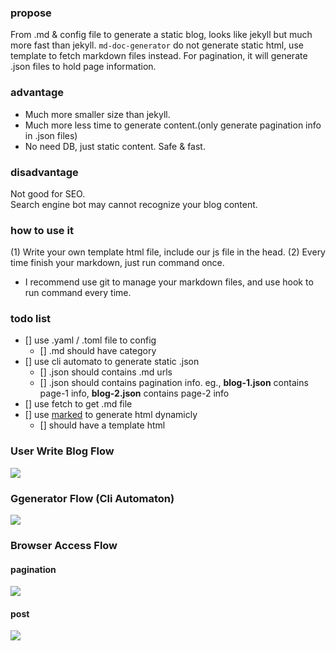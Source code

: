 
### propose 

From .md & config file to generate a static blog, 
looks like jekyll but much more fast than jekyll. 
```md-doc-generator``` do not generate static html, use template to fetch markdown files instead.
For pagination, it will generate .json files to hold page information.

### advantage

+ Much more smaller size than jekyll.
+ Much more less time to generate content.(only generate pagination info in .json files)
+ No need DB, just static content. Safe & fast.

### disadvantage

Not good for SEO.  
Search engine bot may cannot recognize your blog content.

### how to use it

(1) Write your own template html file, include our js file in the head.
(2) Every time finish your markdown, just run command once.
  + I recommend use git to manage your markdown files, and use hook to run command every time.

### todo list

+ [] use .yaml / .toml file to config
  - [] .md should have category
+ [] use cli automato to generate static .json 
  - [] .json should contains .md urls
  - [] .json should contains pagination info. 
      eg., **blog-1.json** contains page-1 info, **blog-2.json** contains page-2 info
+ [] use fetch to get .md file
+ [] use [marked](https://github.com/markedjs/marked) to generate html dynamicly
  - [] should have a template html


### User Write Blog Flow

[![](https://mermaid.ink/img/eyJjb2RlIjoiXG5ncmFwaCBURDtcbiAgdXNlclt5b3VyIGlkZWEgZXRjLl0tLXdyaXRlLS0-bWRbbWFya2Rvd24gZmlsZV07XG4iLCJtZXJtYWlkIjp7fSwidXBkYXRlRWRpdG9yIjpmYWxzZX0)](https://mermaid-js.github.io/mermaid-live-editor/#/edit/eyJjb2RlIjoiXG5ncmFwaCBURDtcbiAgdXNlclt5b3VyIGlkZWEgZXRjLl0tLXdyaXRlLS0-bWRbbWFya2Rvd24gZmlsZV07XG4iLCJtZXJtYWlkIjp7fSwidXBkYXRlRWRpdG9yIjpmYWxzZX0)

### Ggenerator Flow (Cli Automaton)

[![](https://mermaid.ink/img/eyJjb2RlIjoiZ3JhcGggVEQ7XG4gIG1kW21hcmtkb3duIGZpbGVdICYgY29uZmlnW3lhbWwgZmlsZV0tLT5qc29uW2pzb24gZmlsZTogZm9yIHBhZ2luYXRpb25dOyIsIm1lcm1haWQiOnt9LCJ1cGRhdGVFZGl0b3IiOmZhbHNlfQ)](https://mermaid-js.github.io/mermaid-live-editor/#/edit/eyJjb2RlIjoiZ3JhcGggVEQ7XG4gIG1kW21hcmtkb3duIGZpbGVdICYgY29uZmlnW3lhbWwgZmlsZV0tLT5qc29uW2pzb24gZmlsZTogZm9yIHBhZ2luYXRpb25dOyIsIm1lcm1haWQiOnt9LCJ1cGRhdGVFZGl0b3IiOmZhbHNlfQ)

### Browser Access Flow

#### pagination

[![](https://mermaid.ink/img/eyJjb2RlIjoiZ3JhcGggVEQ7XG4gIHRlbXAodGVtcGxhdGUgaHRtbCkgJiBqc29uW2pzb24gZmlsZV0tLT5odG1sOyIsIm1lcm1haWQiOnt9LCJ1cGRhdGVFZGl0b3IiOmZhbHNlfQ)](https://mermaid-js.github.io/mermaid-live-editor/#/edit/eyJjb2RlIjoiZ3JhcGggVEQ7XG4gIHRlbXAodGVtcGxhdGUgaHRtbCkgJiBqc29uW2pzb24gZmlsZV0tLT5odG1sOyIsIm1lcm1haWQiOnt9LCJ1cGRhdGVFZGl0b3IiOmZhbHNlfQ)

#### post

[![](https://mermaid.ink/img/eyJjb2RlIjoiZ3JhcGggVEQ7XG4gIHRlbXAodGVtcGxhdGUgaHRtbCkgJiBtZFttYXJrZG93biBmaWxlXS0tPmh0bWw7IiwibWVybWFpZCI6e30sInVwZGF0ZUVkaXRvciI6ZmFsc2V9)](https://mermaid-js.github.io/mermaid-live-editor/#/edit/eyJjb2RlIjoiZ3JhcGggVEQ7XG4gIHRlbXAodGVtcGxhdGUgaHRtbCkgJiBtZFttYXJrZG93biBmaWxlXS0tPmh0bWw7IiwibWVybWFpZCI6e30sInVwZGF0ZUVkaXRvciI6ZmFsc2V9)


<div style="display:none;">
  ### User Write Blog Flow (mermaid)

  ```mermaid
  graph TD;
    user[your idea etc.]--write-->md[markdown file];
  ```

  ### Ggenerator Flow (Cli Automaton)

  ```mermaid
  graph TD;
    md[markdown file] & config[yaml file]-->json[json file: for pagination];
  ```

  ### Browser Access Flow

  #### pagination
  ```mermaid
  graph TD;
    temp(template html) & json[json file]-->html;
  ```

  #### post
  ```mermaid
  graph TD;
    temp(template html) & md[markdown file]-->html;
  ```
</div>